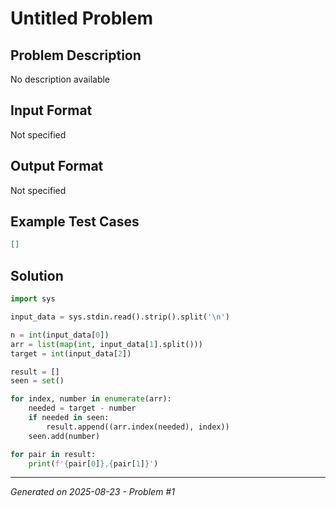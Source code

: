 # Untitled Problem

## Problem Description
No description available

## Input Format
Not specified

## Output Format
Not specified

## Example Test Cases
```json
[]
```

## Solution
```python
import sys

input_data = sys.stdin.read().strip().split('\n')

n = int(input_data[0])
arr = list(map(int, input_data[1].split()))
target = int(input_data[2])

result = []
seen = set()

for index, number in enumerate(arr):
    needed = target - number
    if needed in seen:
        result.append((arr.index(needed), index))
    seen.add(number)

for pair in result:
    print(f'{pair[0]},{pair[1]}')
```

---
*Generated on 2025-08-23 - Problem #1*